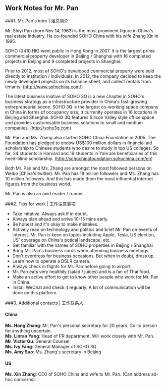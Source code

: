 ## Work Notes for Mr. Pan

###1. Mr. Pan's intro | 潘总简介  

Mr. Shiyi Pan (born Nov 14, 1963) is the most prominent figure in China's real estate industry. He co-founded SOHO China with his wife Zhang Xin in 1995. 

SOHO (0410.HK) went public in Hong Kong in 2007. It is the largest prime commercial property developer in Beijing / Shanghai with 16 completed projects in Beijing and 9 completed projects in Shanghai.

Prior to 2012, most of SOHO's developed commercial property were sold directly to institution / individuals. In 2012, the company decided to keep the newly developed projects on its balance sheet, and collect rentals from tenants. (http://www.sohochina.com/)

The latest business iniative of SOHO 3Q is a new chapter in SOHO's business strategy as a infrastructure provider in China's fast-growing entrepreneurial scene. SOHO 3Q is the largest co-working space company in China in terms of occupancy size, it currenlty operates in 16 locations in Beijing and Shanghai. SOHO 3Q features Silicon Valley style office space and provides customisable business solutions to small and medium companies. (http://soho3q.com)

Mr. Pan and Ms. Zhang also started SOHO China Foundation in 2005. The Foundation has pledged to endow US$100 million dollars in financial aid scholarship to Chinese students who desire to study in top US colleges. So far, 24 students in Harvard and 16 students in Yale are beneficiaries of this need-blind scholarship. (http://sohochinafoundation.sohochina.com/en)

Both Mr. Pan and Ms. Zhang are amongst the most followed persons on Weibo (China's twitter). Mr. Pan has 18 million followers and Ms. Zhang has 10 million followers. And this has made them the most influential internet figures from the business world.

Mr. Pan is also an avid reader / runner. 

###2. Tips for work   | 工作注意事项

- Take initative. Always ask if in doubt.
- Always plan ahead and arrive 10-15 mins early.
- Be honest and it's okay to make mistakes.
- Actively read on technology and politics and brief Mr. Pan on events of interest. Mr. Pan is keen on topics including Apple, Tesla, US election, US' coverage on China's potical landscape, etc.
- Get familiar with the names of SOHO properties in Beijing / Shanghai
- Bring Mr. Pan's business cards when attending business meetings.
- Don't overdress for business occasions. But when in doubt, dress up.
- Learn how to operate a DSLR camera.
- Always check in flights for Mr. Pan before going to airport.
- Mr. Pan eats very healthily (salad / juices) and is a fan of Thai food.
- Make an active effort to get to know other people who work for Mr. Pan in China.
- Install WeChat and check it reguarly. A lot of communication will be done on this platform.

###3. Additional contacts | 工作联系人
#### China
**Ms. Hong Zhang**: Mr. Pan's personal secretary for 20 years. Go-to person for anything uncertain.   
**Ms. Linran Yang**: Head of PR department. Will work closely with Mr. Pan.  
**Mr. Victor Gu**: General Counsel  
**Ms. Ivy Fang**: General Manager of SOHO 3Q   
**Ms. Amy Suo**: Ms. Zhang's secretary in Beijing

#### US
**Ms. Xin Zhang**: CEO of SOHO China and wife to Mr. Pan. (Can address ad-hoc concerns).       